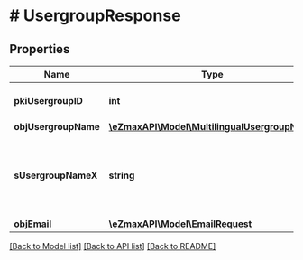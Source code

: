 # # UsergroupResponse

## Properties

Name | Type | Description | Notes
------------ | ------------- | ------------- | -------------
**pkiUsergroupID** | **int** | The unique ID of the Usergroup |
**objUsergroupName** | [**\eZmaxAPI\Model\MultilingualUsergroupName**](MultilingualUsergroupName.md) |  |
**sUsergroupNameX** | **string** | The Name of the Usergroup in the language of the requester | [optional]
**objEmail** | [**\eZmaxAPI\Model\EmailRequest**](EmailRequest.md) |  | [optional]

[[Back to Model list]](../../README.md#models) [[Back to API list]](../../README.md#endpoints) [[Back to README]](../../README.md)
